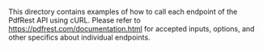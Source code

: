 This directory contains examples of how to call each endpoint of the
PdfRest API using cURL. Please refer to https://pdfrest.com/documentation.html
for accepted inputs, options, and other specifics about individual endpoints.
